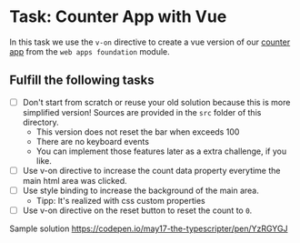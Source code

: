 # Task: Counter App with Vue

In this task we use the `v-on` directive to create a vue version of our [counter app](https://github.com/coding-bootcamps-eu/web-apps-foundation/blob/main/web-app-basics/04-counter.md) from the `web apps foundation` module.

## Fulfill the following tasks

- [ ] Don't start from scratch or reuse your old solution because this is more simplified version! Sources are provided in the `src` folder of this directory.
  - This version does not reset the bar when exceeds 100
  - There are no keyboard events
  - You can implement those features later as a extra challenge, if you like.
- [ ] Use v-on directive to increase the count data property everytime the main html area was clicked.
- [ ] Use style binding to increase the background of the main area.
  - Tipp: It's realized with css custom properties
- [ ] Use v-on directive on the reset button to reset the count to `0`.

Sample solution
<https://codepen.io/may17-the-typescripter/pen/YzRGYGJ>
